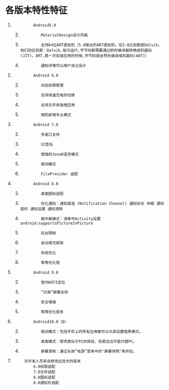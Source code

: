 # 各版本特性特征

1.				Android5.0
	2.				MaterialDesign设计风格
	2.				支持64位ART虚拟机（5.0推出的ART虚拟机，在5.0之前都是Dalvik。他们的区别是：Dalvik,每次运行,字节码都需要通过即时编译器转换成机器码(JIT)。ART,第一次安装应用的时候,字节码就会预先编译成机器码(AOT)）
	2.				通知详情可以用户自己设计
1.				Android 6.0
	2.				动态权限管理
	2.				支持快速充电的切换
	2.				支持文件夹拖拽应用
	2.				相机新增专业模式
1.				Android 7.0
	2.				多窗口支持
	2.				V2签名
	2.				增强的Java8语言模式
	2.				夜间模式
	2.				FileProvider 适配
1.				Android 8.0 
	2.				桌面图标适配
	2.				优化通知：通知渠道 (Notification Channel) 通知标志 休眠 通知超时 通知设置 通知清除
	2.				画中画模式：清单中Activity设置android:supportsPictureInPicture
	2.				后台限制
	2.				自动填充框架
	2.				系统优化
	2.				等等优化很
1.				Android 9.0
	2.				室内WIFI定位
	2.				“刘海”屏幕支持
	2.				安全增强
	2.				等等优化很多
1.				Android10.0（Q）
	2.				夜间模式：包括手机上的所有应用都可以为其设置暗黑模式。
	2.				桌面模式：提供类似于PC的体验，但是远远不能代替PC。
	2.				屏幕录制：通过长按“电源”菜单中的"屏幕快照"来开启。
1.			对开发人员来说修改比较大的版本
				6.0权限适配
				7.0文件适配
				8.0图标适配
				8.0通知栏适配
